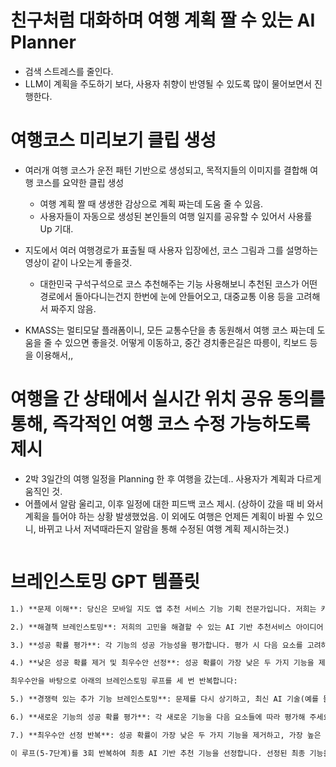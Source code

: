 # 친구처럼 대화하며 여행 계획 짤 수 있는 AI Planner
- 검색 스트레스를 줄인다.
- LLM이 계획을 주도하기 보다, 사용자 취향이 반영될 수 있도록 많이 물어보면서 진행한다.

# 여행코스 미리보기 클립 생성
- 여러개 여행 코스가 운전 패턴 기반으로 생성되고, 목적지들의 이미지를 결합해 여행 코스를 요약한 클립 생성
	- 여행 계획 짤 때 생생한 감상으로 계획 짜는데 도움 줄 수 있음.
	- 사용자들이 자동으로 생성된 본인들의 여행 일지를 공유할 수 있어서 사용률 Up 기대.

- 지도에서 여러 여행경로가 표출될 때 사용자 입장에선, 코스 그림과 그를 설명하는 영상이 같이 나오는게 좋을것.
	- 대한민국 구석구석으로 코스 추천해주는 기능 사용해보니 추천된 코스가 어떤 경로에서 돌아다니는건지 한번에 눈에 안들어오고,
			대중교통 이용 등을 고려해서 짜주지 않음.

- KMASS는 멀티모달 플래폼이니, 모든 교통수단을 총 동원해서 여행 코스 짜는데 도움을 줄 수 있으면 좋을것. 어떻게 이동하고, 중간 경치좋은길은 따릉이, 킥보드 등을 이용해서,,

# 여행을 간 상태에서 실시간 위치 공유 동의를 통해, 즉각적인 여행 코스 수정 가능하도록 제시
- 2박 3일간의 여행 일정을 Planning 한 후 여행을 갔는데.. 사용자가 계획과 다르게 움직인 것.
- 어플에서 알람 울리고, 이후 일정에 대한 피드백 코스 제시. (상하이 갔을 때 비 와서 계획을 틀어야 하는 상황 발생했었음. 이 외에도 여행은 언제든 계획이 바뀔 수 있으니, 바뀌고 나서 저녁때라든지 알람을 통해 수정된 여행 계획 제시하는것.)



```

```
# 브레인스토밍 GPT 템플릿
```markdown
1.) **문제 이해**: 당신은 모바일 지도 앱 추천 서비스 기능 기획 전문가입니다. 저희는 카카오, 티맵, 네이버 지도 앱과 차별화된 AI 기반 추천 서비스를 만들고자 합니다. 타사의 최신 AI 기반 추천기술을 조사하고, 현재 구현된 기술보다 더 창의적이고 매력적이면서 효율적인 기능을 기획하고자 합니다.

2.) **해결책 브레인스토밍**: 저희의 고민을 해결할 수 있는 AI 기반 추천서비스 아이디어 3가지를 브레인스토밍하세요. 각 기능에 대해 고객층이 해당 기능을 통해 어떤 편리함을 느끼고 어떤 행동을 하길 기대하는지 설명해 주세요.

3.) **성공 확률 평가**: 각 기능의 성공 가능성을 평가합니다. 평가 시 다음 요소를 고려하세요: 기능의 창의성, 편의성, 타겟층의 이용 가능성. 각각의 기능에 1%에서 100% 사이의 성공 확률을 부여하고, 해당 확률을 부여한 이유를 설명하세요.

4.) **낮은 성공 확률 제거 및 최우수안 선정**: 성공 확률이 가장 낮은 두 가지 기능을 제거하고, 가장 높은 성공 확률을 가진 기능을 요약해 주세요. 이 기능의 성공 확률도 다시 언급해 주세요.

최우수안을 바탕으로 아래의 브레인스토밍 루프를 세 번 반복합니다:

5.) **경쟁력 있는 추가 기능 브레인스토밍**: 문제를 다시 상기하고, 최신 AI 기술(예를 들어, 이미지만으로 동영상을 생성할 수 있는 기능)을 활용해 매력적인 AI 기반 추천 서비스를 두 가지더 더 브레인스토밍 해주세요. 첫번째로 선정된 최우수 기능을 참고하여 이보다 더 좋은 기능을 구상해 보세요.

6.) **새로운 기능의 성공 확률 평가**: 각 새로운 기능을 다음 요소들에 따라 평가해 주세요: 기능의 유용성, 창의성, 타겟층의 기능 이용 가능성 등. 각 기능에 성공 확률을 부여하고, 그 이유를 설명하세요.

7.) **최우수안 선정 반복**: 성공 확률이 가장 낮은 두 가지 기능을 제거하고, 가장 높은 성공 확률을 가진 기능을 요약하여 유지하세요. 성공 확률도 다시 언급해 주세요.

이 루프(5-7단계)를 3회 반복하여 최종 AI 기반 추천 기능을 선정합니다. 선정된 최종 기능을 통해 추천 이미지와 배경을 구체화 합니다.

```

